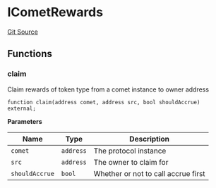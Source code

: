 # ICometRewards
[Git Source](https://github.com/OasisDEX/summer-earn-protocol/blob/f5de2d90d66614e7bd59fd42a9d06b870fe474cd/src/interfaces/compound-v3/ICometRewards.sol)


## Functions
### claim

Claim rewards of token type from a comet instance to owner address


```solidity
function claim(address comet, address src, bool shouldAccrue) external;
```
**Parameters**

|Name|Type|Description|
|----|----|-----------|
|`comet`|`address`|The protocol instance|
|`src`|`address`|The owner to claim for|
|`shouldAccrue`|`bool`|Whether or not to call accrue first|


